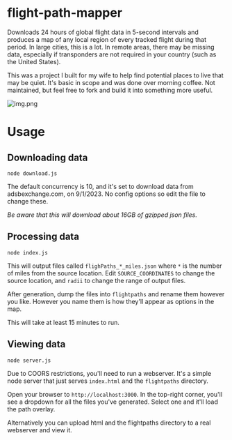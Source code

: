 # flight-path-mapper
Downloads 24 hours of global flight data in 5-second intervals and produces a map of any local
region of every tracked flight during that period.  In large cities, this is a lot.  In remote
areas, there may be missing data, especially if transponders are not required in your country
(such as the United States).

This was a project I built for my wife to help find potential places to live that may be quiet.
It's basic in scope and was done over morning coffee.  Not maintained, but feel free to fork and
build it into something more useful.

![img.png](img.png)

# Usage

## Downloading data

```
node download.js
```

The default concurrency is 10, and it's set to download data from
adsbexchange.com, on 9/1/2023.  No config options so edit the file to change these.

*Be aware that this will download about 16GB of gzipped json files.*

## Processing data

```
node index.js
```

This will output files called `flighPaths_*_miles.json` where `*` is the number of miles from
the source location.  Edit `SOURCE_COORDINATES` to change the source location, and `radii` to change
the range of output files.

After generation, dump the files into `flightpaths` and rename them however you like. However
you name them is how they'll appear as options in the map.

This will take at least 15 minutes to run.

## Viewing data

```
node server.js
```

Due to COORS restrictions, you'll need to run a webserver.  It's a simple node server that
just serves `index.html` and the `flightpaths` directory.

Open your browser to `http://localhost:3000`.  In the top-right corner, you'll see a dropdown
for all the files you've generated.  Select one and it'll load the path overlay.

Alternatively you can upload html and the flightpaths directory to a real webserver and view it.